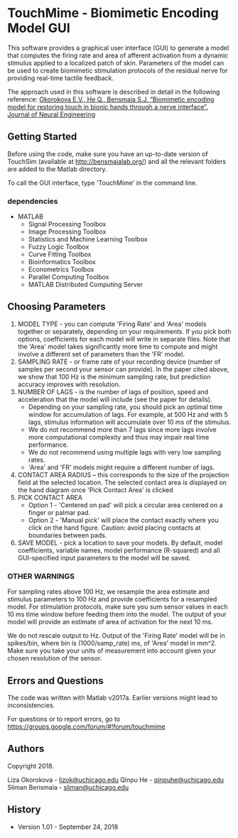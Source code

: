 # TouchMime - Biomimetic Encoding Model GUI

This software provides a graphical user interface (GUI) to generate a model that
computes the firing rate and area of afferent activation from a dynamic stimulus
applied to a localized patch of skin. Parameters of the model can be used to
create biomimetic stimulation protocols of the residual nerve for providing
real-time tactile feedback.

The approach used in this software is described in detail in the following
reference: [Okorokova E.V., He Q., Bensmaia S.J. “Biomimetic encoding model for
restoring touch in bionic hands through a nerve interface”. Journal of Neural
Engineering](http://iopscience.iop.org/article/10.1088/1741-2552/aae398/pdf)

## Getting Started

Before using the code, make sure you have an up-to-date version of TouchSim
(available at http://bensmaialab.org/) and all the relevant folders are added
to the Matlab directory.

To call the GUI interface, type 'TouchMime' in the command line.

### dependencies

* MATLAB
    * Signal Processing Toolbox
    * Image Processing Toolbox
    * Statistics and Machine Learning Toolbox
    * Fuzzy Logic Toolbox
    * Curve Fitting Toolbox
    * Bioinformatics Toolbox
    * Econometrics Toolbox
    * Parallel Computing Toolbox
    * MATLAB Distributed Computing Server


## Choosing Parameters

1. MODEL TYPE - you can compute 'Firing Rate' and 'Area' models together or
separately, depending on your requirements. If you pick both options,
coefficients for each model will write in separate files. Note that the 'Area'
model takes significantly more time to compute and might involve a different set
of parameters than the 'FR' model. 
1. SAMPLING RATE - or frame rate of your recording device (number of samples
per second your sensor can provide). In the paper cited above, we show that
100 Hz is the minimum sampling rate, but prediction accuracy improves with
resolution.
1. NUMBER OF LAGS - is the number of lags of position, speed and acceleration
that the model will include (see the paper for details).
    * Depending on your sampling rate, you should pick an optimal time window for
accumulation of lags. For example, at 500 Hz and with 5 lags, stimulus
information will accumulate over 10 ms of the stimulus. 
    * We do not recommend more than 7 lags since more lags involve more
  computational complexity and thus may impair real time performance. 
    * We do not recommend using multiple lags with very low sampling rates. 
    * 'Area' and 'FR' models might require a different number of lags.
1. CONTACT AREA RADIUS – this corresponds to the size of the projection field
at the selected location. The selected contact area is displayed on the hand
diagram once 'Pick Contact Area' is clicked
1. PICK CONTACT AREA 
    * Option 1 - 'Centered on pad' will pick a circular area centered on a finger
  or palmar pad.
    * Option 2 - 'Manual pick' will place the contact exactly where you click on
  the hand figure. Caution: avoid placing contacts at boundaries between pads.
1. SAVE MODEL - pick a location to save your models. By default, model
coefficients, variable names, model performance (R-squared) and all
GUI-specified input parameters to the model will be saved. 

### OTHER WARNINGS

For sampling rates above 100 Hz, we resample the area estimate and stimulus
parameters to 100 Hz and provide coefficients for a resampled model. For
stimulation protocols, make sure you sum sensor values in each 10 ms time
window before feeding them into the model. The output of your model will
provide an estimate of area of activation for the next 10 ms.

We do not rescale output to Hz. Output of the 'Firing Rate' model will be in
spikes/bin, where bin is (1000/samp_rate) ms, of 'Area' model in mm^2. Make
sure you take your units of measurement into account given your chosen
resolution of the sensor.

## Errors and Questions

The code was written with Matlab v2017a. Earlier versions might lead to inconsistencies. 

For questions or to report errors, go to https://groups.google.com/forum/#!forum/touchmime  

## Authors

Copyright 2018.

Liza Okorokova - lizok@uchicago.edu 
Qinpu He - qinpuhe@uchicago.edu 
Sliman Bensmaia - sliman@uchicago.edu 

## History

* Version 1.01 - September 24, 2018
